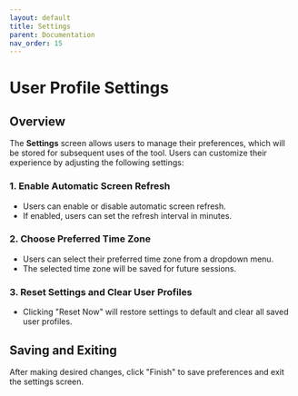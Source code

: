 ```yaml
---
layout: default
title: Settings
parent: Documentation
nav_order: 15
---
```

# User Profile Settings

## Overview
The **Settings** screen allows users to manage their preferences, which will be stored for subsequent uses of the tool. Users can customize their experience by adjusting the following settings:

### 1. Enable Automatic Screen Refresh
- Users can enable or disable automatic screen refresh.
- If enabled, users can set the refresh interval in minutes.

### 2. Choose Preferred Time Zone
- Users can select their preferred time zone from a dropdown menu.
- The selected time zone will be saved for future sessions.

### 3. Reset Settings and Clear User Profiles
- Clicking "Reset Now" will restore settings to default and clear all saved user profiles.

## Saving and Exiting 
After making desired changes, click "Finish" to save preferences and exit the settings screen.

